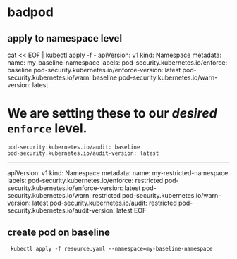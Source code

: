 # badpod


## apply to namespace level  

cat << EOF | kubectl apply -f -
apiVersion: v1
kind: Namespace
metadata:
  name: my-baseline-namespace
  labels:
    pod-security.kubernetes.io/enforce: baseline
    pod-security.kubernetes.io/enforce-version: latest
    pod-security.kubernetes.io/warn: baseline
    pod-security.kubernetes.io/warn-version: latest
  # We are setting these to our _desired_ `enforce` <span class='kc-markdown-code-copy'></span> level.
    pod-security.kubernetes.io/audit: baseline
    pod-security.kubernetes.io/audit-version: latest
  
---
apiVersion: v1
kind: Namespace
metadata:
  name: my-restricted-namespace
  labels:
    pod-security.kubernetes.io/enforce: restricted
    pod-security.kubernetes.io/enforce-version: latest
    pod-security.kubernetes.io/warn: restricted
    pod-security.kubernetes.io/warn-version: latest
    pod-security.kubernetes.io/audit:  restricted
    pod-security.kubernetes.io/audit-version: latest
EOF

## create pod on baseline 

```
 kubectl apply -f resource.yaml --namespace=my-baseline-namespace
 ```

 